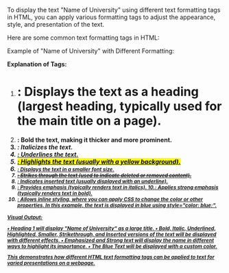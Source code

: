 To display the text "Name of University" using different text formatting tags in HTML, you can apply various formatting tags to adjust the appearance, style, and presentation of the text.

Here are some common text formatting tags in HTML:

Example of "Name of University" with Different Formatting:

**Explanation of Tags:**

1. <h1>: Displays the text as a heading (largest heading, typically used for the main title on a page).
2. <b>: Bold the text, making it thicker and more prominent.
3. <i>: Italicizes the text.
4. <u>: Underlines the text.
5. <mark>: Highlights the text (usually with a yellow background).
6. <small>: Displays the text in a smaller font size.
7. <del>: Strikes through the text (used to indicate deleted or removed content).
8. <ins>: Indicates inserted text (usually displayed with an underline).
9. <em>: Provides emphasis (typically renders text in italics).
10.<strong>: Applies strong emphasis (typically renders text in bold).
11. <span>: Allows inline styling, where you can apply CSS to change the color or other properties. In this example, the text is displayed in blue using style="color: blue;".
    
**Visual Output:**

• Heading 1 will display "Name of University" as a large title.
• Bold, Italic, Underlined, Highlighted, Smaller, Strikethrough, and Inserted versions of the text will be displayed with different effects.
• Emphasized and Strong text will display the name in different ways to highlight its importance.
• The Blue Text will be displayed with a custom color.

This demonstrates how different HTML text formatting tags can be applied to text for varied presentations on a webpage.
